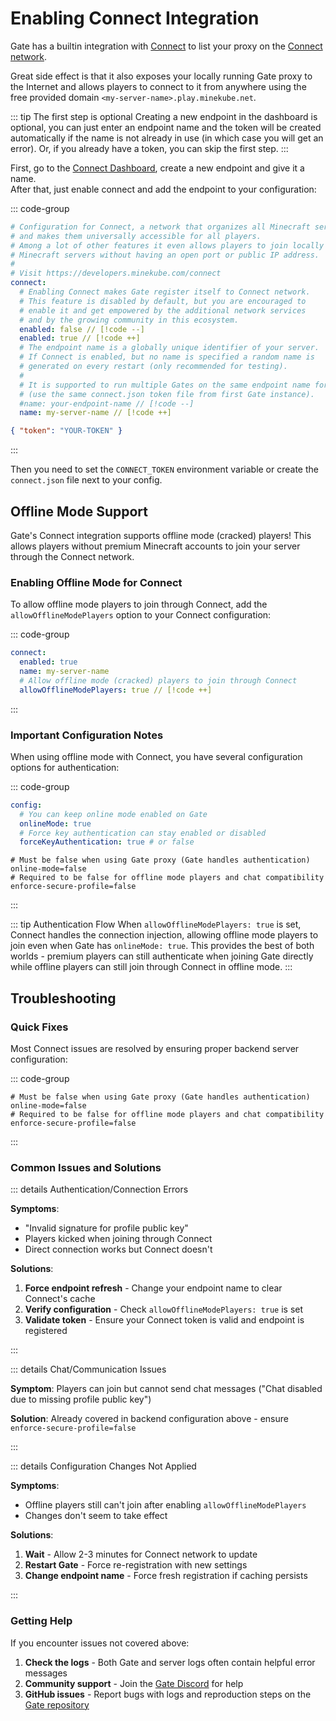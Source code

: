 # Enabling Connect Integration

Gate has a builtin integration with [Connect](https://connect.minekube.com/) to list your proxy on
the [Connect network](https://connect.minekube.com/guide/#the-connect-network).

Great side effect is that it also exposes your locally running Gate proxy to the Internet
and allows players to connect to it from anywhere using the free provided domain
`<my-server-name>.play.minekube.net`.

::: tip The first step is optional
Creating a new endpoint in the dashboard is optional, you can just enter an endpoint name and the token will be created automatically if the name is not already in use (in which case you will get an error).
Or, if you already have a token, you can skip the first step.
:::

First, go to the [Connect Dashboard](https://app.minekube.com), create a new endpoint and give it a name.<br>
After that, just enable connect and add the endpoint to your configuration:

::: code-group

```yaml [config.yml]
# Configuration for Connect, a network that organizes all Minecraft servers/proxies
# and makes them universally accessible for all players.
# Among a lot of other features it even allows players to join locally hosted
# Minecraft servers without having an open port or public IP address.
#
# Visit https://developers.minekube.com/connect
connect:
  # Enabling Connect makes Gate register itself to Connect network.
  # This feature is disabled by default, but you are encouraged to
  # enable it and get empowered by the additional network services
  # and by the growing community in this ecosystem.
  enabled: false // [!code --]
  enabled: true // [!code ++]
  # The endpoint name is a globally unique identifier of your server.
  # If Connect is enabled, but no name is specified a random name is
  # generated on every restart (only recommended for testing).
  #
  # It is supported to run multiple Gates on the same endpoint name for load balancing
  # (use the same connect.json token file from first Gate instance).
  #name: your-endpoint-name // [!code --]
  name: my-server-name // [!code ++]
```

```json [connect.json]
{ "token": "YOUR-TOKEN" }
```

:::

Then you need to set the `CONNECT_TOKEN` environment variable or create the `connect.json` file next to your config.

## Offline Mode Support

Gate's Connect integration supports offline mode (cracked) players! This allows players without premium Minecraft accounts to join your server through the Connect network.

### Enabling Offline Mode for Connect

To allow offline mode players to join through Connect, add the `allowOfflineModePlayers` option to your Connect configuration:

::: code-group

```yaml [config.yml]
connect:
  enabled: true
  name: my-server-name
  # Allow offline mode (cracked) players to join through Connect
  allowOfflineModePlayers: true // [!code ++]
```

:::

### Important Configuration Notes

When using offline mode with Connect, you have several configuration options for authentication:

::: code-group

```yaml [Gate config.yml]
config:
  # You can keep online mode enabled on Gate
  onlineMode: true
  # Force key authentication can stay enabled or disabled
  forceKeyAuthentication: true # or false
```

```properties [server.properties]
# Must be false when using Gate proxy (Gate handles authentication)
online-mode=false
# Required to be false for offline mode players and chat compatibility
enforce-secure-profile=false
```

:::

::: tip Authentication Flow
When `allowOfflineModePlayers: true` is set, Connect handles the connection injection, allowing offline mode players to join even when Gate has `onlineMode: true`. This provides the best of both worlds - premium players can still authenticate when joining Gate directly while offline players can still join through Connect in offline mode.
:::

## Troubleshooting

### Quick Fixes

Most Connect issues are resolved by ensuring proper backend server configuration:

::: code-group

```properties [server.properties]
# Must be false when using Gate proxy (Gate handles authentication)
online-mode=false
# Required to be false for offline mode players and chat compatibility
enforce-secure-profile=false
```

:::

### Common Issues and Solutions

::: details Authentication/Connection Errors

**Symptoms**:

- "Invalid signature for profile public key"
- Players kicked when joining through Connect
- Direct connection works but Connect doesn't

**Solutions**:

1. **Force endpoint refresh** - Change your endpoint name to clear Connect's cache
2. **Verify configuration** - Check `allowOfflineModePlayers: true` is set
3. **Validate token** - Ensure your Connect token is valid and endpoint is registered

:::

::: details Chat/Communication Issues

**Symptom**: Players can join but cannot send chat messages ("Chat disabled due to missing profile public key")

**Solution**: Already covered in backend configuration above - ensure `enforce-secure-profile=false`

:::

::: details Configuration Changes Not Applied

**Symptoms**:

- Offline players still can't join after enabling `allowOfflineModePlayers`
- Changes don't seem to take effect

**Solutions**:

1. **Wait** - Allow 2-3 minutes for Connect network to update
2. **Restart Gate** - Force re-registration with new settings
3. **Change endpoint name** - Force fresh registration if caching persists

:::

### Getting Help

If you encounter issues not covered above:

1. **Check the logs** - Both Gate and server logs often contain helpful error messages
2. **Community support** - Join the [Gate Discord](https://minekube.com/discord) for help
3. **GitHub issues** - Report bugs with logs and reproduction steps on the [Gate repository](https://github.com/minekube/gate/issues)
